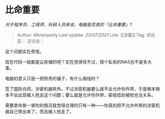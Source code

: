 # 比命重要
*对于程序员、工程师、科研人员来说，电脑是否真的「比命重要」?*

> Author: #Anonymity
> Last update: *23/07/2021*
> Link: [[涉密]]
> Tag:
> 评论区：
> 泛讨论：

这个问题实在奇怪。

现在代码一般都是云存储的吧？实在觉得信不过，搭个私有的NAS也不是多大事。

电脑的意义只是一把昂贵的锤子，有什么值钱的？

签了国防合同，涉密机器除外。不过涉密机器要么就不会允许你外带，于是根本根本不会出现被人抢走这个问题；要么就是允许你外带，密级低到被抢也没关系。

需要拿命冒一冒险的情况我觉得合理的只有一种——你真的把不允许外带的涉密机器自己带出来了，而且被人抢走了。
